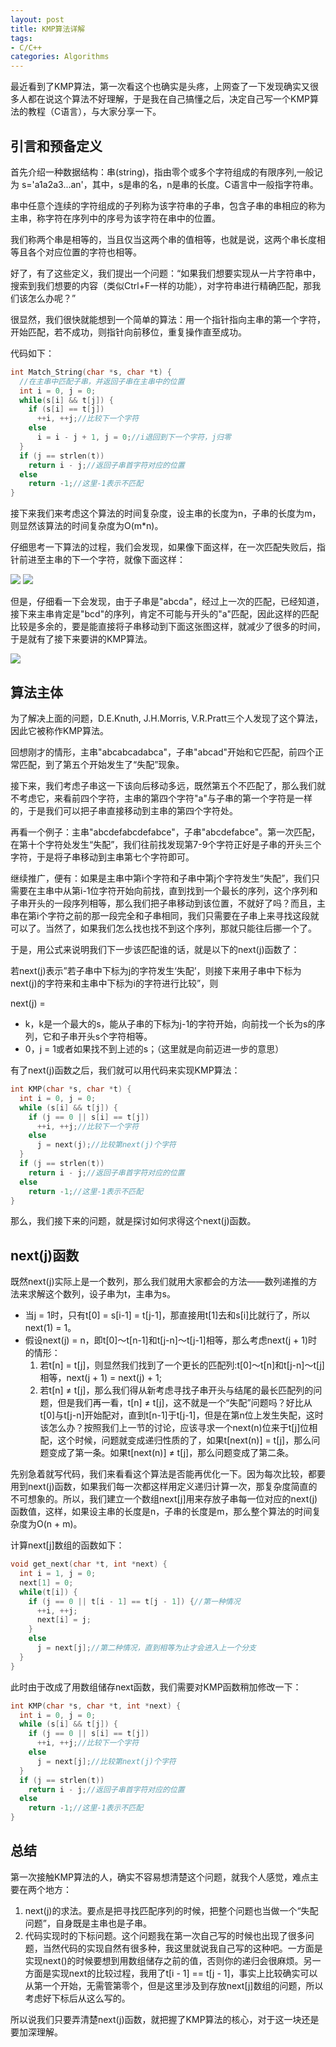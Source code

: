 ```yaml
---
layout: post
title: KMP算法详解
tags:
- C/C++
categories: Algorithms
---
```

最近看到了KMP算法，第一次看这个也确实是头疼，上网查了一下发现确实又很多人都在说这个算法不好理解，于是我在自己搞懂之后，决定自己写一个KMP算法的教程（C语言），与大家分享一下。

## 引言和预备定义

首先介绍一种数据结构：串(string)，指由零个或多个字符组成的有限序列,一般记为 s='a1a2a3...an'，其中，s是串的名，n是串的长度。C语言中一般指字符串。

串中任意个连续的字符组成的子列称为该字符串的子串，包含子串的串相应的称为主串，称字符在序列中的序号为该字符在串中的位置。

我们称两个串是相等的，当且仅当这两个串的值相等，也就是说，这两个串长度相等且各个对应位置的字符也相等。

好了，有了这些定义，我们提出一个问题：“如果我们想要实现从一片字符串中，搜索到我们想要的内容（类似Ctrl+F一样的功能），对字符串进行精确匹配，那我们该怎么办呢？”

很显然，我们很快就能想到一个简单的算法：用一个指针指向主串的第一个字符，开始匹配，若不成功，则指针向前移位，重复操作直至成功。

代码如下：

```c
int Match_String(char *s, char *t) {
  //在主串中匹配子串，并返回子串在主串中的位置
  int i = 0, j = 0;
  while(s[i] && t[j]) {
    if (s[i] == t[j])
      ++i, ++j;//比较下一个字符
    else
      i = i - j + 1, j = 0;//i退回到下一个字符，j归零
  }
  if (j == strlen(t))
    return i - j;//返回子串首字符对应的位置
  else
    return -1;//这里-1表示不匹配
}
```

接下来我们来考虑这个算法的时间复杂度，设主串的长度为n，子串的长度为m，则显然该算法的时间复杂度为O(m*n)。

仔细思考一下算法的过程，我们会发现，如果像下面这样，在一次匹配失败后，指针前进至主串的下一个字符，就像下面这样：

![](https://raw.githubusercontent.com/zxc479773533/zxc479773533.github.io/master/_posts/images/KMP-Algorithm-01.png)
![](https://raw.githubusercontent.com/zxc479773533/zxc479773533.github.io/master/_posts/images/KMP-Algorithm-02.png)


但是，仔细看一下会发现，由于子串是"abcda"，经过上一次的匹配，已经知道，接下来主串肯定是"bcd"的序列，肯定不可能与开头的"a"匹配，因此这样的匹配比较是多余的，要是能直接将子串移动到下面这张图这样，就减少了很多的时间，于是就有了接下来要讲的KMP算法。


![](https://raw.githubusercontent.com/zxc479773533/zxc479773533.github.io/master/_posts/images/KMP-Algorithm-03.png)

## 算法主体

为了解决上面的问题，D.E.Knuth, J.H.Morris, V.R.Pratt三个人发现了这个算法，因此它被称作KMP算法。

回想刚才的情形，主串"abcabcadabca"，子串"abcad"开始和它匹配，前四个正常匹配，到了第五个开始发生了“失配”现象。

接下来，我们考虑子串这一下该向后移动多远，既然第五个不匹配了，那么我们就不考虑它，来看前四个字符，主串的第四个字符"a"与子串的第一个字符是一样的，于是我们可以把子串直接移动到主串的第四个字符处。

再看一个例子：主串"abcdefabcdefabce"，子串"abcdefabce"。第一次匹配，在第十个字符处发生“失配”，我们往前找发现第7-9个字符正好是子串的开头三个字符，于是将子串移动到主串第七个字符即可。

继续推广，便有：如果是主串中第i个字符和子串中第j个字符发生“失配”，我们只需要在主串中从第i-1位字符开始向前找，直到找到一个最长的序列，这个序列和子串开头的一段序列相等，那么我们把子串移动到该位置，不就好了吗？而且，主串在第i个字符之前的那一段完全和子串相同，我们只需要在子串上来寻找这段就可以了。当然了，如果我们怎么找也找不到这个序列，那就只能往后挪一个了。

于是，用公式来说明我们下一步该匹配谁的话，就是以下的next(j)函数了：

若next(j)表示”若子串中下标为j的字符发生‘失配’，则接下来用子串中下标为next(j)的字符来和主串中下标为i的字符进行比较”，则

next(j) =

* k，k是一个最大的s，能从子串的下标为j-1的字符开始，向前找一个长为s的序列，它和子串开头s个字符相等。
* 0，j = 1或者如果找不到上述的s；（这里就是向前迈进一步的意思）

有了next(j)函数之后，我们就可以用代码来实现KMP算法：

```c
int KMP(char *s, char *t) {
  int i = 0, j = 0;
  while (s[i] && t[j]) {
    if (j == 0 || s[i] == t[j])
      ++i, ++j;//比较下一个字符
    else
      j = next(j);//比较第next(j)个字符
  }
  if (j == strlen(t))
    return i - j;//返回子串首字符对应的位置
  else
    return -1;//这里-1表示不匹配
}
```

那么，我们接下来的问题，就是探讨如何求得这个next(j)函数。

## next(j)函数

既然next(j)实际上是一个数列，那么我们就用大家都会的方法——数列递推的方法来求解这个数列，设子串为t，主串为s。

* 当j = 1时，只有t[0] = s[i-1] = t[j-1]，那直接用t[1]去和s[i]比就行了，所以next(1) = 1。
* 假设next(j) = n，即t[0]～t[n-1]和t[j-n]～t[j-1]相等，那么考虑next(j + 1)时的情形：
    1. 若t[n] = t[j]，则显然我们找到了一个更长的匹配列:t[0]～t[n]和t[j-n]～t[j]相等，next(j + 1) = next(j) + 1;
    2. 若t[n] ≠ t[j]，那么我们得从新考虑寻找子串开头与结尾的最长匹配列的问题，但是我们再一看，t[n] ≠ t[j]，这不就是一个“失配”问题吗？好比从t[0]与t[j-n]开始配对，直到t[n-1]于t[j-1]，但是在第n位上发生失配，这时该怎么办？按照我们上一节的讨论，应该寻求一个next(n)位来于t[j]位相配，这个时候，问题就变成递归性质的了，如果t[next(n)] = t[j]，那么问题变成了第一条。如果t[next(n)] ≠ t[j]，那么问题变成了第二条。

先别急着就写代码，我们来看看这个算法是否能再优化一下。因为每次比较，都要用到next(j)函数，如果我们每一次都这样用定义递归计算一次，那复杂度简直的不可想象的。所以，我们建立一个数组next[j]用来存放子串每一位对应的next(j)函数值，这样，如果设主串的长度是n，子串的长度是m，那么整个算法的时间复杂度为O(n + m)。

计算next[j]数组的函数如下：

```c
void get_next(char *t, int *next) {
  int i = 1, j = 0;
  next[1] = 0;
  while(t[i]) {
    if (j == 0 || t[i - 1] == t[j - 1]) {//第一种情况
      ++i, ++j;
      next[i] = j;
    }
    else
      j = next[j];//第二种情况，直到相等为止才会进入上一个分支
  }
}
```

此时由于改成了用数组储存next函数，我们需要对KMP函数稍加修改一下：

```c
int KMP(char *s, char *t, int *next) {
  int i = 0, j = 0;
  while (s[i] && t[j]) {
    if (j == 0 || s[i] == t[j])
      ++i, ++j;//比较下一个字符
    else
      j = next[j];//比较第next(j)个字符
  }
  if (j == strlen(t))
    return i - j;//返回子串首字符对应的位置
  else
    return -1;//这里-1表示不匹配
}
```

## 总结

第一次接触KMP算法的人，确实不容易想清楚这个问题，就我个人感觉，难点主要在两个地方：

1. next(j)的求法。要点是把寻找匹配序列的时候，把整个问题也当做一个“失配问题”，自身既是主串也是子串。
2. 代码实现时的下标问题。这个问题我在第一次自己写的时候也出现了很多问题，当然代码的实现自然有很多种，我这里就说我自己写的这种吧。一方面是实现next()的时候要想到用数组储存之前的值，否则你的递归会很麻烦。另一方面是实现next的比较过程，我用了t[i - 1] == t[j - 1]，事实上比较确实可以从第一个开始，无需管第零个，但是这里涉及到存放next[j]数组的问题，所以考虑好下标后从这么写的。

所以说我们只要弄清楚next(j)函数，就把握了KMP算法的核心，对于这一块还是要加深理解。